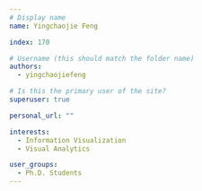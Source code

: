 ```yaml
---
# Display name
name: Yingchaojie Feng

index: 170

# Username (this should match the folder name)
authors:
  - yingchaojiefeng

# Is this the primary user of the site?
superuser: true

personal_url: ""

interests:
  - Information Visualization
  - Visual Analytics

user_groups:
  - Ph.D. Students
---
```

